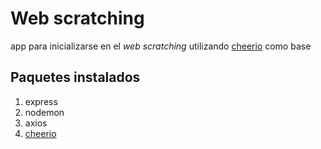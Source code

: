 # Web scratching
app para inicializarse en el _web scratching_ utilizando [cheerio](https://cheerio.js.org/) como base

## Paquetes instalados
1. express
2. nodemon
3. axios
4. [cheerio](https://cheerio.js.org/)